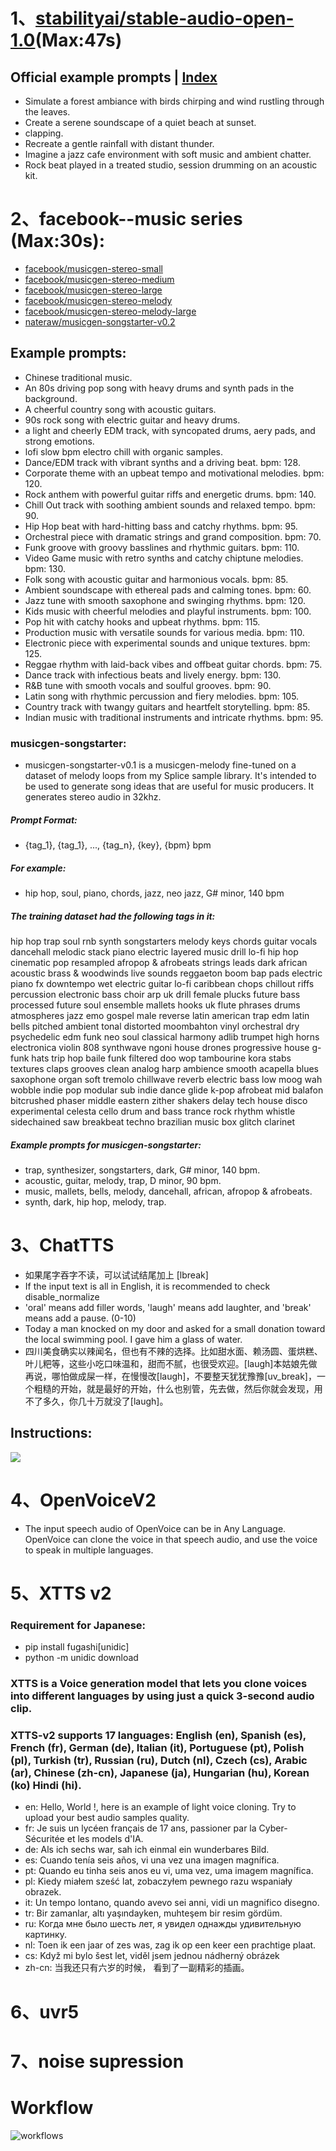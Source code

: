 # 1、[stabilityai/stable-audio-open-1.0](https://huggingface.co/stabilityai/stable-audio-open-1.0)(Max:47s)
## Official example prompts  |  [Index](../README.md)
- Simulate a forest ambiance with birds chirping and wind rustling through the leaves.
- Create a serene soundscape of a quiet beach at sunset.
- clapping.
- Recreate a gentle rainfall with distant thunder.
- Imagine a jazz cafe environment with soft music and ambient chatter.
- Rock beat played in a treated studio, session drumming on an acoustic kit.
# 2、facebook--music series (Max:30s):
- [facebook/musicgen-stereo-small](https://huggingface.co/facebook/musicgen-stereo-small)
- [facebook/musicgen-stereo-medium](https://huggingface.co/facebook/musicgen-stereo-medium)
- [facebook/musicgen-stereo-large](https://huggingface.co/facebook/musicgen-stereo-large)
- [facebook/musicgen-stereo-melody](https://huggingface.co/facebook/musicgen-stereo-melody)
- [facebook/musicgen-stereo-melody-large](https://huggingface.co/facebook/musicgen-stereo-melodyhttps://huggingface.co/facebook/musicgen-stereo-melody-large)
- [nateraw/musicgen-songstarter-v0.2](https://huggingface.co/nateraw/musicgen-songstarter-v0.2)
## Example prompts:
- Chinese traditional music.
- An 80s driving pop song with heavy drums and synth pads in the background.
- A cheerful country song with acoustic guitars.
- 90s rock song with electric guitar and heavy drums.
- a light and cheerly EDM track, with syncopated drums, aery pads, and strong emotions.
- lofi slow bpm electro chill with organic samples.
- Dance/EDM track with vibrant synths and a driving beat. bpm: 128.
- Corporate theme with an upbeat tempo and motivational melodies. bpm: 120.
-  Rock anthem with powerful guitar riffs and energetic drums. bpm: 140.
- Chill Out track with soothing ambient sounds and relaxed tempo. bpm: 90.
- Hip Hop beat with hard-hitting bass and catchy rhythms. bpm: 95.
- Orchestral piece with dramatic strings and grand composition. bpm: 70.
- Funk groove with groovy basslines and rhythmic guitars. bpm: 110.
- Video Game music with retro synths and catchy chiptune melodies. bpm: 130.
- Folk song with acoustic guitar and harmonious vocals. bpm: 85.
- Ambient soundscape with ethereal pads and calming tones. bpm: 60.
- Jazz tune with smooth saxophone and swinging rhythms. bpm: 120.
- Kids music with cheerful melodies and playful instruments. bpm: 100.
- Pop hit with catchy hooks and upbeat rhythms. bpm: 115.
- Production music with versatile sounds for various media. bpm: 110.
- Electronic piece with experimental sounds and unique textures. bpm: 125.
- Reggae rhythm with laid-back vibes and offbeat guitar chords. bpm: 75.
- Dance track with infectious beats and lively energy. bpm: 130.
- R&B tune with smooth vocals and soulful grooves. bpm: 90.
- Latin song with rhythmic percussion and fiery melodies. bpm: 105.
- Country track with twangy guitars and heartfelt storytelling. bpm: 85.
- Indian music with traditional instruments and intricate rhythms. bpm: 95.
### musicgen-songstarter:
- musicgen-songstarter-v0.1 is a musicgen-melody fine-tuned on a dataset of melody loops from my Splice sample library. It's intended to be used to generate song ideas that are useful for music producers. It generates stereo audio in 32khz.
##### Prompt Format:
- {tag_1}, {tag_1}, ..., {tag_n}, {key}, {bpm} bpm
##### For example:
- hip hop, soul, piano, chords, jazz, neo jazz, G# minor, 140 bpm
##### The training dataset had the following tags in it:
hip hop
trap
soul
rnb
synth
songstarters
melody
keys
chords
guitar
vocals
dancehall
melodic stack
piano
electric
layered
music
drill
lo-fi hip hop
cinematic
pop
resampled
afropop & afrobeats
strings
leads
dark
african
acoustic
brass & woodwinds
live sounds
reggaeton
boom bap
pads
electric piano
fx
downtempo
wet
electric guitar
lo-fi
caribbean
chops
chillout
riffs
percussion
electronic
bass
choir
arp
uk drill
female
plucks
future bass
processed
future soul
ensemble
mallets
hooks
uk
flute
phrases
drums
atmospheres
jazz
emo
gospel
male
reverse
latin american
trap edm
latin
bells
pitched
ambient
tonal
distorted
moombahton
vinyl
orchestral
dry
psychedelic
edm
funk
neo soul
classical
harmony
adlib
trumpet
high
horns
electronica
violin
808
synthwave
ngoni
house
drones
progressive house
g-funk
hats
trip hop
baile funk
filtered
doo wop
tambourine
kora
stabs
textures
claps
grooves
clean
analog
harp
ambience
smooth
acapella
blues
saxophone
organ
soft
tremolo
chillwave
reverb
electric bass
low
moog
wah
wobble
indie pop
modular
sub
indie dance
glide
k-pop
afrobeat
mid
balafon
bitcrushed
phaser
middle eastern
zither
shakers
delay
tech house
disco
experimental
celesta
cello
drum and bass
trance
rock
rhythm
whistle
sidechained
saw
breakbeat
techno
brazilian
music box
glitch
clarinet
##### Example prompts for musicgen-songstarter:
- trap, synthesizer, songstarters, dark, G# minor, 140 bpm.
- acoustic, guitar, melody, trap, D minor, 90 bpm.
- music, mallets, bells, melody, dancehall, african, afropop & afrobeats.
- synth, dark, hip hop, melody, trap.
# 3、ChatTTS
- 如果尾字吞字不读，可以试试结尾加上 [lbreak]
- If the input text is all in English, it is recommended to check disable_normalize
- 'oral' means add filler words, 'laugh' means add laughter, and 'break' means add a pause. (0-10)
- Today a man knocked on my door and asked for a small donation toward the local swimming pool. I gave him a glass of water.
- 四川美食确实以辣闻名，但也有不辣的选择。比如甜水面、赖汤圆、蛋烘糕、叶儿粑等，这些小吃口味温和，甜而不腻，也很受欢迎。[laugh]本姑娘先做再说，哪怕做成屎一样，在慢慢改[laugh]，不要整天犹犹豫豫[uv_break]，一个粗糙的开始，就是最好的开始，什么也别管，先去做，然后你就会发现，用不了多久，你几十万就没了[laugh]。
## Instructions:
![](./assets/ChatTTS-Instructions.png)
# 4、OpenVoiceV2
- The input speech audio of OpenVoice can be in Any Language. OpenVoice can clone the voice in that speech audio, and use the voice to speak in multiple languages. 
# 5、XTTS v2
### Requirement for Japanese:
- pip install fugashi[unidic]
- python -m unidic download
### XTTS is a Voice generation model that lets you clone voices into different languages by using just a quick 3-second audio clip.
### XTTS-v2 supports 17 languages: English (en), Spanish (es), French (fr), German (de), Italian (it), Portuguese (pt), Polish (pl), Turkish (tr), Russian (ru), Dutch (nl), Czech (cs), Arabic (ar), Chinese (zh-cn), Japanese (ja), Hungarian (hu), Korean (ko) Hindi (hi).
- en: Hello, World !, here is an example of light voice cloning. Try to upload your best audio samples quality.
- fr: Je suis un lycéen français de 17 ans, passioner par la Cyber-Sécuritée et les models d'IA.
- de: Als ich sechs war, sah ich einmal ein wunderbares Bild.
- es: Cuando tenía seis años, vi una vez una imagen magnífica.
- pt: Quando eu tinha seis anos eu vi, uma vez, uma imagem magnífica.
- pl: Kiedy miałem sześć lat, zobaczyłem pewnego razu wspaniały obrazek.
- it: Un tempo lontano, quando avevo sei anni, vidi un magnifico disegno.
- tr: Bir zamanlar, altı yaşındayken, muhteşem bir resim gördüm.
- ru: Когда мне было шесть лет, я увидел однажды удивительную картинку.
- nl: Toen ik een jaar of zes was, zag ik op een keer een prachtige plaat.
- cs: Když mi bylo šest let, viděl jsem jednou nádherný obrázek
- zh-cn: 当我还只有六岁的时候， 看到了一副精彩的插画。
# 6、uvr5
# 7、noise supression
# Workflow
![workflows](./assets/Audio-wf.png)